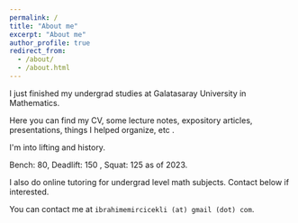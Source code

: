 ```yaml
---
permalink: /
title: "About me"
excerpt: "About me"
author_profile: true
redirect_from: 
  - /about/
  - /about.html
---
```


I just finished my undergrad studies at Galatasaray University in Mathematics.

Here you can find my CV, some lecture notes, expository articles, presentations, things I helped organize, etc .

I'm into lifting and history.

Bench: 80, Deadlift: 150 , Squat: 125 as of 2023.

I also do online tutoring for undergrad level math subjects. Contact below if interested.

You can contact me at ``ibrahimemircicekli (at) gmail (dot) com``.